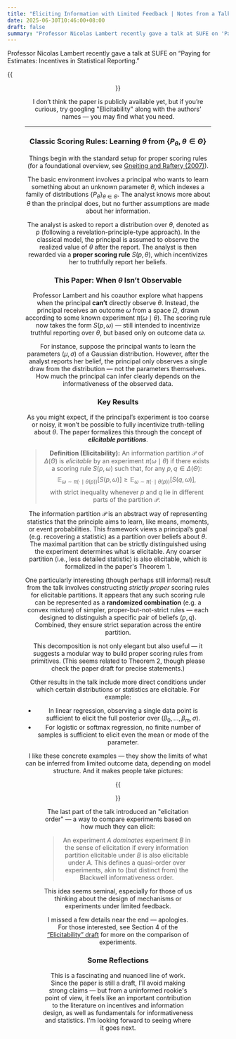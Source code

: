```yaml
---
title: "Eliciting Information with Limited Feedback | Notes from a Talk by Nicolas Lambert"
date: 2025-06-30T10:46:00+08:00
draft: false
summary: "Professor Nicolas Lambert recently gave a talk at SUFE on 'Paying for Estimates Incentives in Statistical Reporting.'"
---
```


Professor Nicolas Lambert recently gave a talk at SUFE on “Paying for Estimates: Incentives in Statistical Reporting.”

{{<figure align="center" src="/online/elicitability.jpeg" caption="Conference room on the 8th floor — fancy!" width="100%">}}

I don’t think the paper is publicly available yet, but if you’re curious, try googling "Elicitability" along with the authors’ names — you may find what you need.

---

### Classic Scoring Rules: Learning $\theta$ from $\{P_\theta, \theta \in \Theta\}$

Things begin with the standard setup for proper scoring rules (for a foundational overview, see [Gneiting and Raftery (2007)](/posts/scoring_rule_paper/)).

The basic environment involves a principal who wants to learn something about an unknown parameter $\theta$, which indexes a family of distributions $\{P_\theta\}_{\theta \in \Theta}$. The analyst knows more about $\theta$ than the principal does, but no further assumptions are made about her information.

The analyst is asked to report a distribution over $\theta$, denoted as $p$ (following a revelation-principle-type approach). In the classical model, the principal is assumed to observe the realized value of $\theta$ after the report. The analyst is then rewarded via a **proper scoring rule** $S(p, \theta)$, which incentivizes her to truthfully report her beliefs.

### This Paper: When $\theta$ Isn’t Observable

Professor Lambert and his coauthor explore what happens when the principal **can’t** directly observe $\theta$. Instead, the principal receives an outcome $\omega$ from a space $\Omega$, drawn according to some known experiment $\pi(\omega \mid \theta)$. The scoring rule now takes the form $S(p, \omega)$ — still intended to incentivize truthful reporting over $\theta$, but based only on outcome data $\omega$.

For instance, suppose the principal wants to learn the parameters $(\mu, \sigma)$ of a Gaussian distribution. However, after the analyst reports her belief, the principal only observes a single draw from the distribution — not the parameters themselves. How much the principal can infer clearly depends on the informativeness of the observed data.

### Key Results

As you might expect, if the principal’s experiment is too coarse or noisy, it won’t be possible to fully incentivize truth-telling about $\theta$. The paper formalizes this through the concept of ***elicitable partitions***.

> **Definition (Elicitability):** 
> An information partition $\mathcal{P}$ of $\Delta(\Theta)$ is *elicitable* by an experiment $\pi(\omega \mid \theta)$ if there exists a scoring rule $S(p, \omega)$ such that, for any $p, q \in \Delta(\Theta)$:
> $$
> \mathbb{E}_{\omega \sim \pi(\cdot \mid \theta(p))}[S(p, \omega)] \geq \mathbb{E}_{\omega \sim \pi(\cdot \mid \theta(p))}[S(q, \omega)],
> $$
> with strict inequality whenever $p$ and $q$ lie in different parts of the partition $\mathcal{P}$.

The information partition $\mathcal P$ is an abstract way of representing statistics that the principle aims to learn, like means, moments, or event probabilities. This framework views a principal’s goal (e.g. recovering a statistic) as a partition over beliefs about $\theta$. The maximal partition that can be strictly distinguished using the experiment determines what is elicitable. Any coarser partition (i.e., less detailed statistic) is also elicitable, which is formalized in the paper's Theorem 1.

One particularly interesting (though perhaps still informal) result from the talk involves constructing *strictly proper* scoring rules for elicitable partitions. It appears that any such scoring rule can be represented as a **randomized combination** (e.g. a convex mixture) of simpler, proper-but-not-strict rules — each designed to distinguish a specific pair of beliefs $(p, q)$. Combined, they ensure strict separation across the entire partition.

This decomposition is not only elegant but also useful — it suggests a modular way to build proper scoring rules from primitives. (This seems related to Theorem 2, though please check the paper draft for precise statements.)

Other results in the talk include more direct conditions under which certain distributions or statistics are elicitable. For example:

- In linear regression, observing a single data point is sufficient to elicit the full posterior over $(\beta_0, \ldots, \beta_m, \sigma)$.
- For logistic or softmax regression, no finite number of samples is sufficient to elicit even the mean or mode of the parameter.

I like these concrete examples — they show the limits of what can be inferred from limited outcome data, depending on model structure. And it makes people take pictures:

{{<figure align="center" src="/online/elicitable.jpeg" caption="Conference room on the 8th floor — fancy!" width="100%">}}

The last part of the talk introduced an "elicitation order" — a way to compare experiments based on how much they can elicit:

> An experiment $A$ *dominates* experiment $B$ in the sense of elicitation if every information partition elicitable under $B$ is also elicitable under $A$. This defines a quasi-order over experiments, akin to (but distinct from) the Blackwell informativeness order.

This idea seems seminal, especially for those of us thinking about the design of mechanisms or experiments under limited feedback.

I missed a few details near the end — apologies. For those interested, see Section 4 of the [“Elicitability” draft](https://ai.stanford.edu/~nlambert/elicitability.pdf#page=23.78) for more on the comparison of experiments.

### Some Reflections

This is a fascinating and nuanced line of work. Since the paper is still a draft, I’ll avoid making strong claims — but from a uninformed rookie's point of view, it feels like an important contribution to the literature on incentives and information design, as well as fundamentals for informativeness and statistics. I'm looking forward to seeing where it goes next.
